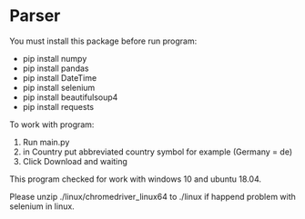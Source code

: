 Parser 
==========
You must install this package before run program: 
-   pip install numpy
-   pip install pandas
-   pip install DateTime
-   pip install selenium 
-   pip install beautifulsoup4
-   pip install requests

To work with program:
1. Run main.py
2. in Country put abbreviated country symbol for example (Germany = de)
3. Click Download and waiting

This program checked for work with windows 10 and ubuntu 18.04.

Please unzip ./linux/chromedriver_linux64 to ./linux if happend problem with selenium in linux.

